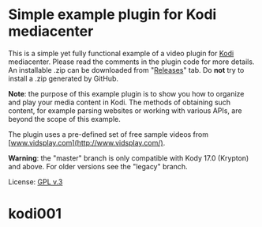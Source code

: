# Simple example plugin for Kodi mediacenter

This is a simple yet fully functional example of a video plugin for [Kodi](http://kodi.tv) mediacenter.
Please read the comments in the plugin code for more details.
An installable .zip can be downloaded from "[Releases](https://github.com/romanvm/plugin.video.example/releases)" tab.
Do **not** try to install a .zip generated by GitHub.

**Note**: the purpose of this example plugin is to show you how to organize and play your media content in Kodi.
The methods of obtaining such content, for example parsing websites or working with various APIs,
are beyond the scope of this example.

The plugin uses a pre-defined set of free sample videos from [www.vidsplay.com](http://www.vidsplay.com/).

**Warning**: the "master" branch is only compatible with Kody 17.0 (Krypton) and above. For older versions see the "legacy" branch.

License: [GPL v.3](http://www.gnu.org/copyleft/gpl.html)
# kodi001
